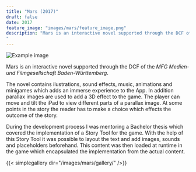```yaml
---
title: "Mars (2017)"
draft: false
date: 2017
feature_image: "images/mars/feature_image.png"
description: "Mars is an interactive novel supported through the DCF of the MFG Medien- und Filmgesellschaft Baden-Württemberg.
"
---
```

![Example image](/images/mars/GameInfo.png )

Mars is an interactive novel supported through the DCF of the *MFG Medien- und Filmgesellschaft Baden-Württemberg*.

The novel contains ilustrations, sound effects, music, animations and minigames which adds an immerse experience to the App. In addition parallax images are used to add a 3D effect to the game. The player can move and tilt the iPad to view different parts of a parallax image. At some points in the story the reader has to make a choice which effects the outcome of the story.

During the development process I was mentoring a Bachelor thesis which covered the implementation of a Story Tool for the game. With the help of this Story Tool it was possible to layout the text and add images, sounds and placeholders beforehand. This content was then loaded at runtime in the game which encapsulated the implementation from the actual content.

{{< simplegallery dir="/images/mars/gallery/" />}}